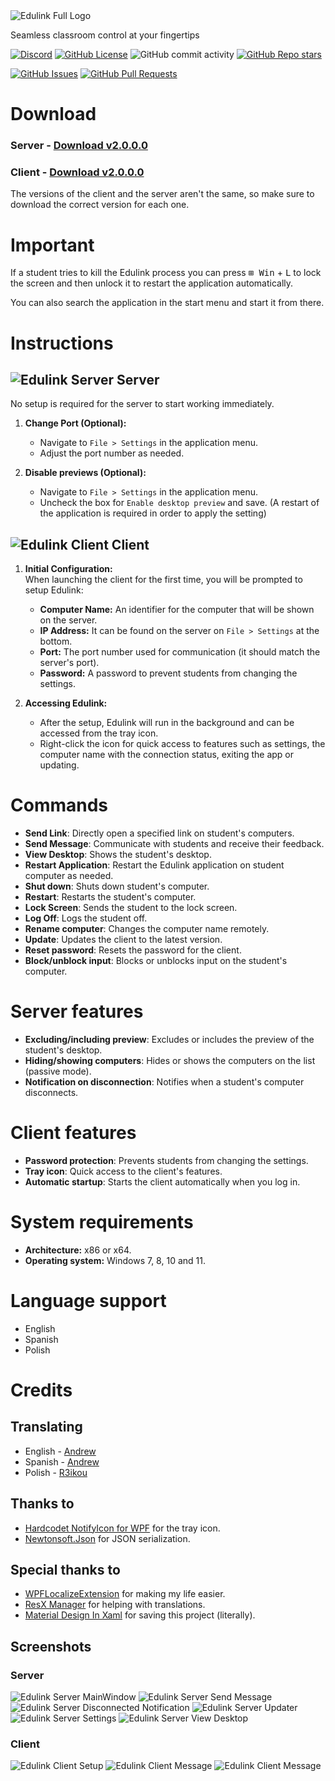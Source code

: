 <picture>
    <source media="(prefers-color-scheme: dark)" srcset="Assets/Logo/EdulinkLogoFullDarkTheme@0.25x.png">
    <source media="(prefers-color-scheme: light)" srcset="Assets/Logo/EdulinkLogoFullLightTheme@0.25x.png">
    <img alt="Edulink Full Logo" src="./light.png">
</picture>

Seamless classroom control at your fingertips

[![Discord](https://img.shields.io/discord/1308186919913390121?style=for-the-badge&logo=discord&logoColor=white)](https://discord.gg/qdRAdczxPS)
[![GitHub License](https://img.shields.io/github/license/lxvdev/Edulink?style=for-the-badge)](https://github.com/lxvdev/Edulink/blob/master/LICENSE.txt)
![GitHub commit activity](https://img.shields.io/github/commit-activity/t/lxvdev/Edulink?style=for-the-badge)
[![GitHub Repo stars](https://img.shields.io/github/stars/lxvdev/Edulink?style=for-the-badge)](https://github.com/lxvdev/Edulink/stargazers)

[![GitHub Issues](https://img.shields.io/github/issues/lxvdev/Edulink?style=for-the-badge)](https://github.com/lxvdev/Edulink/issues)
[![GitHub Pull Requests](https://img.shields.io/github/issues-pr/lxvdev/Edulink?style=for-the-badge)](https://github.com/lxvdev/Edulink/pulls)

# Download
### Server - [Download v2.0.0.0](https://github.com/lxvdev/Edulink/releases/tag/v2.0.0.0-server)
### Client - [Download v2.0.0.0](https://github.com/lxvdev/Edulink/releases/tag/v2.0.0.0-client)

The versions of the client and the server aren't the same, so make sure to download the correct version for each one.

# Important
If a student tries to kill the Edulink process you can press <kbd>⊞ Win</kbd> + <kbd>L</kbd> to lock the screen and then unlock it to restart the application automatically.

You can also search the application in the start menu and start it from there.

# Instructions

<h2 font-size>
    <img align="Top" src="Assets\Logo\Edulink_Server_32px.png" alt="Edulink Server">
    Server
</h2>

No setup is required for the server to start working immediately.

1. **Change Port (Optional):**  
   - Navigate to ```File > Settings``` in the application menu.
   - Adjust the port number as needed.

2. **Disable previews (Optional):**
   - Navigate to ```File > Settings``` in the application menu.
   - Uncheck the box for ```Enable desktop preview``` and save. (A restart of the application is required in order to apply the setting)

<h2>
    <img align="Top" src="Assets\Logo\Edulink_Client_32px.png" alt="Edulink Client">
    Client
</h2>

1. **Initial Configuration:**  
    When launching the client for the first time, you will be prompted to setup Edulink:
    - **Computer Name:** An identifier for the computer that will be shown on the server.
    - **IP Address:** It can be found on the server on ```File > Settings``` at the bottom.
    - **Port:** The port number used for communication (it should match the server's port).
    - **Password:** A password to prevent students from changing the settings.

2. **Accessing Edulink:**
   - After the setup, Edulink will run in the background and can be accessed from the tray icon.
   - Right-click the icon for quick access to features such as settings, the computer name with the connection status, exiting the app or updating.

# Commands
- **Send Link**: Directly open a specified link on student's computers.
- **Send Message**: Communicate with students and receive their feedback.
- **View Desktop**: Shows the student's desktop.
- **Restart Application**: Restart the Edulink application on student computer as needed.
- **Shut down**: Shuts down student's computer.
- **Restart**: Restarts the student's computer.
- **Lock Screen**: Sends the student to the lock screen.
- **Log Off**: Logs the student off.
- **Rename computer**: Changes the computer name remotely.
- **Update**: Updates the client to the latest version.
- **Reset password**: Resets the password for the client.
- **Block/unblock input**: Blocks or unblocks input on the student's computer.

# Server features
- **Excluding/including preview**: Excludes or includes the preview of the student's desktop.
- **Hiding/showing computers**: Hides or shows the computers on the list (passive mode).
- **Notification on disconnection**: Notifies when a student's computer disconnects.

# Client features
- **Password protection**: Prevents students from changing the settings.
- **Tray icon**: Quick access to the client's features.
- **Automatic startup**: Starts the client automatically when you log in.

# System requirements
- **Architecture:** x86 or x64.
- **Operating system:** Windows 7, 8, 10 and 11.

# Language support
- English
- Spanish
- Polish

# Credits
## Translating
- English - [Andrew](https://github.com/lxvdev)
- Spanish - [Andrew](https://github.com/lxvdev)
- Polish - [R3ikou](https://github.com/R3ikou)

## Thanks to
- [Hardcodet NotifyIcon for WPF](https://github.com/hardcodet/wpf-notifyicon) for the tray icon.
- [Newtonsoft.Json](https://github.com/JamesNK/Newtonsoft.Json) for JSON serialization.

## Special thanks to
- [WPFLocalizeExtension](https://github.com/XAMLMarkupExtensions/WPFLocalizeExtension) for making my life easier.
- [ResX Manager](https://github.com/dotnet/ResXResourceManager) for helping with translations.
- [Material Design In Xaml](https://github.com/MaterialDesignInXAML/MaterialDesignInXamlToolkit) for saving this project (literally).

## Screenshots
### Server
![Edulink Server MainWindow](Assets/Screenshots/Edulink_Server_MainScreenConnected.png)
![Edulink Server Send Message](Assets/Screenshots/Edulink_Server_SendMessage.png)
![Edulink Server Disconnected Notification](Assets/Screenshots/Edulink_Server_DisconnectedNotification.png)
![Edulink Server Updater](Assets/Screenshots/Edulink_Server_Updater.png)
![Edulink Server Settings](Assets/Screenshots/Edulink_Server_Settings.png)
![Edulink Server View Desktop](Assets/Screenshots/Edulink_Server_ViewDesktop.png)

### Client
![Edulink Client Setup](Assets/Screenshots/Edulink_Client_Setup.png)
![Edulink Client Message](Assets/Screenshots/Edulink_Client_TrayIcon.png)
![Edulink Client Message](Assets/Screenshots/Edulink_Client_Message.png)
